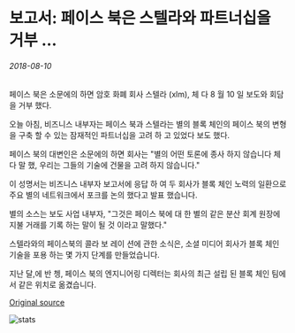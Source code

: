 # 보고서: 페이스 북은 스텔라와 파트너십을 거부 ...

###### 2018-08-10

페이스 북은 소문에의 하면 암호 화폐 회사 스텔라 (xlm), 체 다 8 월 10 일 보도와 회담을 거부 했다.

오늘 아침, 비즈니스 내부자는 페이스 북과 스텔라는 별의 블록 체인의 페이스 북의 변형을 구축 할 수 있는 잠재적인 파트너십을 고려 하 고 있었다 보도 했다.

페이스 북의 대변인은 소문에의 하면 회사는 "별의 어떤 토론에 종사 하지 않습니다 체 다 말 했, 우리는 그들의 기술에 건물을 고려 하지 않습니다."

이 성명서는 비즈니스 내부자 보고서에 응답 하 여 두 회사가 블록 체인 노력의 일환으로 주요 별의 네트워크에서 포크를 논의 했다고 발표 했습니다.

별의 소스는 보도 사업 내부자, "그것은 페이스 북에 대 한 별의 같은 분산 회계 원장에 지불 거래를 기록 하는 말이 될 것 이라고 말했다."

스텔라와의 페이스북의 콜라 보 레이 션에 관한 소식은, 소셜 미디어 회사가 블록 체인 기술을 포용 하는 몇 가지 단계를 만들었습니다.

지난 달,에 반 쳉, 페이스 북의 엔지니어링 디렉터는 회사의 최근 설립 된 블록 체인 팀에서 같은 위치로 옮겼습니다.

[Original source](https://cointelegraph.com/news/report-facebook-denies-partnership-with-stellar)

![stats](https://c.statcounter.com/11760860/0/a89fa40b/1/ "stats")